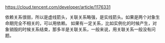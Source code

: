 https://cloud.tencent.com/developer/article/1176331

依赖关系很弱，所以是虚线箭头，关联关系略强，是实线箭头。如果是两个对象生命期完全不相关的，可以用依赖。
如果有一定关系，比如实例化的时候产生，对象销毁的时候关系结束，那多半是关联关系，一般来说，用关联关系一般没有问题。
